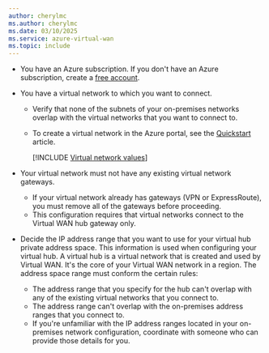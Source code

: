 ```yaml
---
author: cherylmc
ms.author: cherylmc
ms.date: 03/10/2025
ms.service: azure-virtual-wan
ms.topic: include
---
```


* You have an Azure subscription. If you don't have an Azure subscription, create a [free account](https://azure.microsoft.com/pricing/purchase-options/azure-account?cid=msft_learn).

* You have a virtual network to which you want to connect.

  * Verify that none of the subnets of your on-premises networks overlap with the virtual networks that you want to connect to.
  * To create a virtual network in the Azure portal, see the [Quickstart](../articles/virtual-network/quick-create-portal.md) article.

    [!INCLUDE [Virtual network values](virtual-wan-virtual-network-example-values.md)]

* Your virtual network must not have any existing virtual network gateways.

  * If your virtual network already has gateways (VPN or ExpressRoute), you must remove all of the gateways before proceeding.
  * This configuration requires that virtual networks connect to the Virtual WAN hub gateway only.

* Decide the IP address range that you want to use for your virtual hub private address space. This information is used when configuring your virtual hub. A virtual hub is a virtual network that is created and used by Virtual WAN. It's the core of your Virtual WAN network in a region. The address space range must conform the certain rules:

  * The address range that you specify for the hub can't overlap with any of the existing virtual networks that you connect to.
  * The address range can't overlap with the on-premises address ranges that you connect to.
  * If you're unfamiliar with the IP address ranges located in your on-premises network configuration, coordinate with someone who can provide those details for you.
